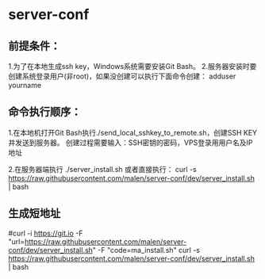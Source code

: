 # server-conf

## 前提条件：
1.为了在本地生成ssh key，Windows系统需要安装Git Bash。
2.服务器安装时要创建系统登录用户(非root)，如果没创建可以执行下面命令创建：
  adduser yourname

## 命令执行顺序：
1.在本地机打开Git Bash执行./send_local_sshkey_to_remote.sh，创建SSH KEY并发送到服务器。
  创建过程需要输入：SSH密钥的密码，VPS登录用用户名及IP地址

2.在服务器端执行 ./server_install.sh
  或者直接执行： curl -s https://raw.githubusercontent.com/malen/server-conf/dev/server_install.sh | bash

## 生成短地址
#curl -i https://git.io -F "url=https://raw.githubusercontent.com/malen/server-conf/dev/server_install.sh" -F "code=ma_install.sh"
curl -s https://raw.githubusercontent.com/malen/server-conf/dev/server_install.sh | bash
